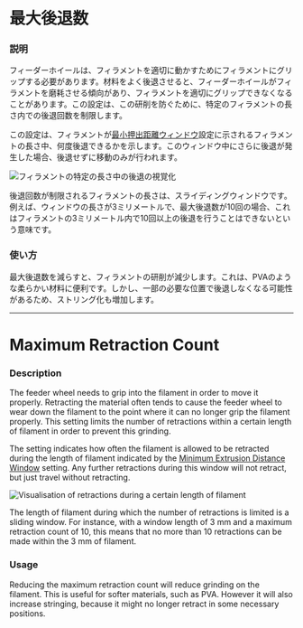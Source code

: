 最大後退数
====
### **説明**
フィーダーホイールは、フィラメントを適切に動かすためにフィラメントにグリップする必要があります。材料をよく後退させると、フィーダーホイールがフィラメントを磨耗させる傾向があり、フィラメントを適切にグリップできなくなることがあります。この設定は、この研削を防ぐために、特定のフィラメントの長さ内での後退回数を制限します。

この設定は、フィラメントが[最小押出距離ウィンドウ](retraction_extrusion_window.md)設定に示されるフィラメントの長さ中、何度後退できるかを示します。このウィンドウ中にさらに後退が発生した場合、後退せずに移動のみが行われます。

![フィラメントの特定の長さ中の後退の視覚化](../images/retraction_count_max.svg)

後退回数が制限されるフィラメントの長さは、スライディングウィンドウです。例えば、ウィンドウの長さが3ミリメートルで、最大後退数が10回の場合、これはフィラメントの3ミリメートル内で10回以上の後退を行うことはできないという意味です。

### **使い方**
最大後退数を減らすと、フィラメントの研削が減少します。これは、PVAのような柔らかい材料に便利です。しかし、一部の必要な位置で後退しなくなる可能性があるため、ストリング化も増加します。

---

Maximum Retraction Count
====
### **Description**
The feeder wheel needs to grip into the filament in order to move it properly. Retracting the material often tends to cause the feeder wheel to wear down the filament to the point where it can no longer grip the filament properly. This setting limits the number of retractions within a certain length of filament in order to prevent this grinding.

The setting indicates how often the filament is allowed to be retracted during the length of filament indicated by the [Minimum Extrusion Distance Window](retraction_extrusion_window.md) setting. Any further retractions during this window will not retract, but just travel without retracting.

![Visualisation of retractions during a certain length of filament](../images/retraction_count_max.svg)

The length of filament during which the number of retractions is limited is a sliding window. For instance, with a window length of 3 mm and a maximum retraction count of 10, this means that no more than 10 retractions can be made within the 3 mm of filament.

### **Usage**
Reducing the maximum retraction count will reduce grinding on the filament. This is useful for softer materials, such as PVA. However it will also increase stringing, because it might no longer retract in some necessary positions.